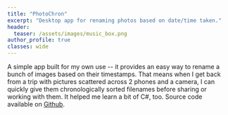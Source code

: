 ```yaml
---
title: "PhotoChron"
excerpt: "Desktop app for renaming photos based on date/time taken."
header:
  teaser: /assets/images/music_box.png
author_profile: true
classes: wide
---
```


A simple app built for my own use -- it provides an easy way to rename a bunch of images based on their timestamps. That means when I get back from a trip with pictures scattered across 2 phones and a camera, I can quickly give them chronologically sorted filenames before sharing or working with them. It helped me learn a bit of C#, too. Source code available on [Github](https://github.com/timpel/PhotoChron).